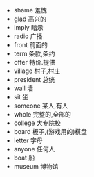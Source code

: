 - shame 羞愧
- glad 高兴的
- imply 暗示
- radio 广播
- front 前面的
- term 条款,条约
- offer 特价.提供
- village 村子,村庄
- president 总统
- wall 墙
- sit 坐
- someone 某人,有人
- whole 完整的,全部的
- college 大专院校
- board 板子,(游戏用的)棋盘
- letter 字母
- anyone 任何人
- boat 船
- museum 博物馆